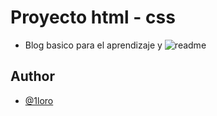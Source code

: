 # Proyecto html - css
- Blog basico para el aprendizaje y
![readme](https://github.com/1loro/1loro.github.io/assets/134718943/8f9d2cf0-98dc-4e73-a840-589a6df4c429)
## Author

- [@1loro](https://www.github.com/1loro)
